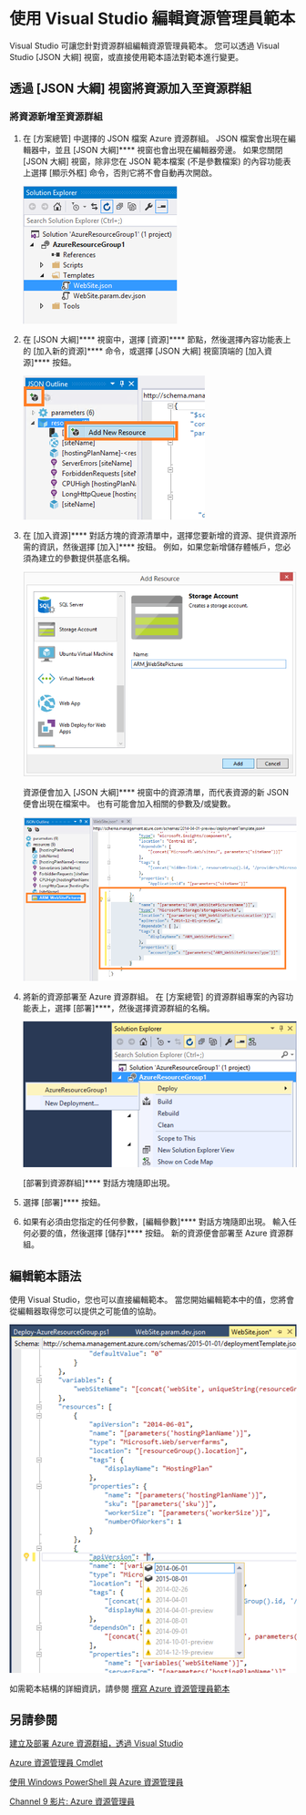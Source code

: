 <properties 
   pageTitle="使用 Visual Studio 編輯資源管理員範本 | Microsoft Azure"
   description="了解如何使用 Visual Studio 將資源加入至 Azure 資源管理員範本。"
   services="visual-studio-online"
   documentationCenter="na"
   authors="TomArcher"
   manager="douge"
   editor="" />
<tags 
   ms.service="multiple"
   ms.devlang="dotnet"
   ms.topic="article"
   ms.tgt_pltfrm="na"
   ms.workload="multiple"
   ms.date="11/13/2015"
   ms.author="tarcher" />


# 使用 Visual Studio 編輯資源管理員範本

Visual Studio 可讓您針對資源群組編輯資源管理員範本。 您可以透過 Visual Studio [JSON 大綱] 視窗，或直接使用範本語法對範本進行變更。

## 透過 [JSON 大綱] 視窗將資源加入至資源群組

### 將資源新增至資源群組

1. 在 [方案總管] 中選擇的 JSON 檔案 Azure 資源群組。 JSON 檔案會出現在編輯器中，並且 [JSON 大綱]**** 視窗也會出現在編輯器旁邊。 如果您關閉 [JSON 大綱] 視窗，除非您在 JSON 範本檔案 (不是參數檔案) 的內容功能表上選擇 [顯示外框] 命令，否則它將不會自動再次開啟。

    ![Azure 資源群組的 JSON 檔案](./media/vs-azure-tools-resource-group-adding-resources/arm-json-file.png)

1. 在 [JSON 大綱]**** 視窗中，選擇 [資源]**** 節點，然後選擇內容功能表上的 [加入新的資源]**** 命令，或選擇 [JSON 大綱] 視窗頂端的 [加入資源]**** 按鈕。

    ![將新的資源加入資源群組](./media/vs-azure-tools-resource-group-adding-resources/arm-add-resource.png)

1. 在 [加入資源]**** 對話方塊的資源清單中，選擇您要新增的資源、提供資源所需的資訊，然後選擇 [加入]**** 按鈕。 例如，如果您新增儲存體帳戶，您必須為建立的參數提供基底名稱。

    ![[加入資源] 對話方塊](./media/vs-azure-tools-resource-group-adding-resources/arm-add-resource-dialog.png)

    資源便會加入 [JSON 大綱]**** 視窗中的資源清單，而代表資源的新 JSON 便會出現在檔案中。 也有可能會加入相關的參數及/或變數。

    ![新增至 JSON 檔案的資源](./media/vs-azure-tools-resource-group-adding-resources/arm-add-resource-json.png)

1. 將新的資源部署至 Azure 資源群組。 在 [方案總管] 的資源群組專案的內容功能表上，選擇 [部署]****，然後選擇資源群組的名稱。

    ![已部署 Azure 資源群組](./media/vs-azure-tools-resource-group-adding-resources/deploy-arm-resource-group.png)

    [部署到資源群組]**** 對話方塊隨即出現。

1. 選擇 [部署]**** 按鈕。

1. 如果有必須由您指定的任何參數，[編輯參數]**** 對話方塊隨即出現。 輸入任何必要的值，然後選擇 [儲存]**** 按鈕。 新的資源便會部署至 Azure 資源群組。

## 編輯範本語法

使用 Visual Studio，您也可以直接編輯範本。 當您開始編輯範本中的值，您將會從編輯器取得您可以提供之可能值的協助。

![編輯範本](./media/vs-azure-tools-resource-group-adding-resources/arm-edit-template.png)

如需範本結構的詳細資訊，請參閱 [撰寫 Azure 資源管理員範本](resource-group-authoring-templates.md)

## 另請參閱

[建立及部署 Azure 資源群組，透過 Visual Studio](vs-azure-tools-resource-groups-deployment-project-create-deploy.md)

[Azure 資源管理員 Cmdlet](https://msdn.microsoft.com/library/azure/dn757692.aspx)

[使用 Windows PowerShell 與 Azure 資源管理員](../powershell-azure-resource-manager/)

[Channel 9 影片: Azure 資源管理員](http://channel9.msdn.com/Events/TechEd/NorthAmerica/2014/DEV-B224#fbid=)






